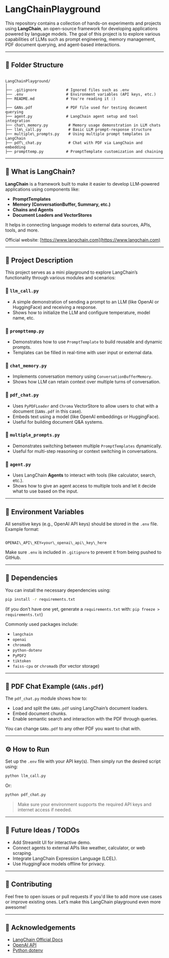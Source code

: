 # LangChainPlayground

This repository contains a collection of hands-on experiments and projects using **LangChain**, an open-source framework for developing applications powered by language models. The goal of this project is to explore various capabilities of LLMs such as prompt engineering, memory management, PDF document querying, and agent-based interactions.

---

## 📂 Folder Structure

```

LangChainPlayground/
│
├── .gitignore             # Ignored files such as .env
├── .env                   # Environment variables (API keys, etc.)
├── README.md              # You're reading it :)
│
├── GANs.pdf               # PDF file used for testing document querying
├── agent.py               # LangChain agent setup and tool integration
├── chat\_memory.py         # Memory usage demonstration in LLM chats
├── llm\_call.py            # Basic LLM prompt-response structure
├── multiple\_prompts.py    # Using multiple prompt templates in LangChain
├── pdf\_chat.py            # Chat with PDF via LangChain and embedding
├── prompttemp.py          # PromptTemplate customization and chaining

```

---

## 🧠 What is LangChain?

**LangChain** is a framework built to make it easier to develop LLM-powered applications using components like:

- **PromptTemplates**
- **Memory (ConversationBuffer, Summary, etc.)**
- **Chains and Agents**
- **Document Loaders and VectorStores**

It helps in connecting language models to external data sources, APIs, tools, and more.

Official website: [https://www.langchain.com](https://www.langchain.com)

---

## 📝 Project Description

This project serves as a mini playground to explore LangChain’s functionality through various modules and scenarios:

### 🔹 `llm_call.py`
- A simple demonstration of sending a prompt to an LLM (like OpenAI or HuggingFace) and receiving a response.
- Shows how to initialize the LLM and configure temperature, model name, etc.

### 🔹 `prompttemp.py`
- Demonstrates how to use `PromptTemplate` to build reusable and dynamic prompts.
- Templates can be filled in real-time with user input or external data.

### 🔹 `chat_memory.py`
- Implements conversation memory using `ConversationBufferMemory`.
- Shows how LLM can retain context over multiple turns of conversation.

### 🔹 `pdf_chat.py`
- Uses `PyPDFLoader` and `Chroma` VectorStore to allow users to chat with a document (`GANs.pdf` in this case).
- Embeds text using a model (like OpenAI embeddings or HuggingFace).
- Useful for building document Q&A systems.

### 🔹 `multiple_prompts.py`
- Demonstrates switching between multiple `PromptTemplates` dynamically.
- Useful for multi-step reasoning or context switching in conversations.

### 🔹 `agent.py`
- Uses LangChain **Agents** to interact with tools (like calculator, search, etc.).
- Shows how to give an agent access to multiple tools and let it decide what to use based on the input.

---

## 🔐 Environment Variables

All sensitive keys (e.g., OpenAI API keys) should be stored in the `.env` file. Example format:

```

OPENAI\_API\_KEY=your\_openai\_api\_key\_here

````

Make sure `.env` is included in `.gitignore` to prevent it from being pushed to GitHub.

---

## 📄 Dependencies

You can install the necessary dependencies using:

```bash
pip install -r requirements.txt
````

(If you don’t have one yet, generate a `requirements.txt` with:
`pip freeze > requirements.txt`)

Commonly used packages include:

* `langchain`
* `openai`
* `chromadb`
* `python-dotenv`
* `PyPDF2`
* `tiktoken`
* `faiss-cpu` or `chromadb` (for vector storage)

---

## 📘 PDF Chat Example (`GANs.pdf`)

The `pdf_chat.py` module shows how to:

* Load and split the `GANs.pdf` using LangChain’s document loaders.
* Embed document chunks.
* Enable semantic search and interaction with the PDF through queries.

You can change `GANs.pdf` to any other PDF you want to chat with.

---

## ⚙️ How to Run

Set up the `.env` file with your API key(s). Then simply run the desired script using:

```bash
python llm_call.py
```

Or:

```bash
python pdf_chat.py
```

> Make sure your environment supports the required API keys and internet access if needed.

---

## 🚀 Future Ideas / TODOs

* Add Streamlit UI for interactive demo.
* Connect agents to external APIs like weather, calculator, or web scraping.
* Integrate LangChain Expression Language (LCEL).
* Use HuggingFace models offline for privacy.

---

## 🤝 Contributing

Feel free to open issues or pull requests if you'd like to add more use cases or improve existing ones. Let’s make this LangChain playground even more awesome!

---

## 🙌 Acknowledgements

* [LangChain Official Docs](https://docs.langchain.com)
* [OpenAI API](https://platform.openai.com/)
* [Python dotenv](https://pypi.org/project/python-dotenv/)

```
